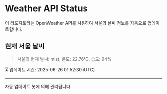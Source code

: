 
# Weather API Status

이 리포지토리는 OpenWeather API를 사용하여 서울의 날씨 정보를 자동으로 업데이트합니다.

## 현재 서울 날씨
> 서울의 현재 날씨: mist, 온도: 22.76°C, 습도: 94%

⏳ 업데이트 시간: 2025-06-26 01:52:30 (UTC)

---
자동 업데이트 봇에 의해 관리됩니다.
